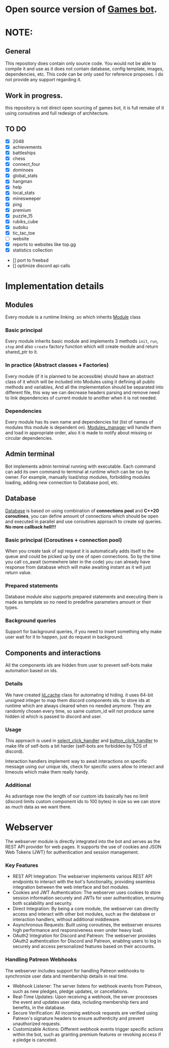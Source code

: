 # Open source version of [Games bot](https://gamesbot.lesikr.com/).


# NOTE:
## General
This repository does contain only source code. 
You would not be able to compile it and use as it does not contain database, config template, images, dependencies, etc. 
This code can be only used for reference proposes. 
I do not provide any support regarding it.

## Work in progress.
this repository is not direct open sourcing of games bot, it is full remake of it using coroutines
and full redesign of architecture.  

## TO DO
- [X] 2048
- [X] achievements
- [X] battleships
- [X] chess
- [X] connect_four
- [X] dominoes
- [X] global_stats
- [X] hangman
- [X] help
- [X] local_stats
- [X] minesweeper
- [X] ping
- [X] premium
- [X] puzzle_15
- [X] rubiks_cube
- [X] sudoku
- [X] tic_tac_toe
- [ ] website
- [X] reports to websites like top.gg
- [X] statistics collection
- [] port to freebsd
- [] optimize discord api calls


# Implementation details

## Modules
Every module is a runtime linking .so which inherits [Module](https://github.com/ruslan-ilesik/games_bot/blob/main/src/module/module.hpp) class

### Basic principal 
Every module inherits basic module and implements 3 methods `init`, `run`, `stop` and also `create` factory function which will create module
and return shared_ptr to it.

### In practice (Abstract classes + Factories)
Every module (if it is planned to be accessible) should have an abstract class of it which will be included into
Modules using it defining all public methods and variables, And all the implementation should be separated
into different file, this way we can decrease headers parsing and remove need to link dependencies of current
module to another when it is not needed.

### Dependencies
Every module has its own name and dependencies list (list of names of modules this module is dependent on).
[Modules_manager](https://github.com/ruslan-ilesik/games_bot/blob/main/src/module/modules_manager.hpp) will handle them and load in appropriate order,
also it is made to notify about missing or circular dependencies.

## Admin terminal
Bot implements admin terminal running with executable. Each command can add its own command to terminal at runtime which 
can be run by owner. For example, manually load/stop modules, forbidding modules loading, adding new connection
to Database pool, etc.

## Database
[Database](https://github.com/ruslan-ilesik/games_bot/blob/main/src/modules/database/) is based on using combination of **connections pool** and **C++20 coroutines**, you can define amount of
connections which should be open and executed in parallel and use coroutines approach to create sql queries. 
**No more callback hell!!!**

### Basic principal (Coroutines + connection pool)

When you create task of sql request it is automatically adds itself to the queue and could be 
picked up by one of open connections. So by the time you call co_await (somewhere later in the code) you can already 
have response from database which will make awaiting instant as it will just return value. 

### Prepared statements
Database module also supports prepared statements and executing them is made as template so no need to predefine parameters amount or their types.

### Background queries
Support for background queries, if you need to insert something why make user wait for it to happen, just do request in background.

## Components and interactions
All the components ids are hidden from user to prevent self-bots make automation based on ids.

### Details
We have created [Id_cache](https://github.com/ruslan-ilesik/games_bot/tree/main/src/modules/discord/discord_interactions_handler)
class for automating id hiding. it uses 64-bit unsigned integer to map them discord components ids.
to store ids at runtime which are always cleared when no needed anymore. They are randomly chosen every time, so 
same custom_id will not produce same hidden id which is passed to discord and user.

### Usage
This approach is used in [select_click_handler](https://github.com/ruslan-ilesik/games_bot/tree/main/src/modules/discord/discord_interactions_handler/discord_select_menu_handler)
and [button_click_handler](https://github.com/ruslan-ilesik/games_bot/tree/main/src/modules/discord/discord_interactions_handler/discord_button_click_handler) 
to make life of self-bots a bit harder (self-bots are forbidden by TOS of discord).

Interaction handlers implement way to await interactions on specific message using our unique ids, check for specific users allow to interact and timeouts which make them really handy.

### Additional
As advantage now the length of our custom ids basically has no limit (discord limits custom component ids to 100 bytes) in size so we can store as much data as we want there.

# Webserver
The webserver module is directly integrated into the bot and serves as the REST API provider for web pages. It supports the use of cookies and JSON Web Tokens (JWT) for authentication and session management.

### Key Features
- REST API Integration: The webserver implements various REST API endpoints to interact with the bot's functionality, providing seamless integration between the web interface and bot modules.
- Cookies and JWT Authentication: The webserver uses cookies to store session information securely and JWTs for user authentication, ensuring both scalability and security.
- Direct Integration: By being a core module, the webserver can directly access and interact with other bot modules, such as the database or interaction handlers, without additional middleware.
- Asynchronous Requests: Built using coroutines, the webserver ensures high performance and responsiveness even under heavy load.
- OAuth2 Integration for Discord and Patreon: The webserver provides OAuth2 authentication for Discord and Patreon, enabling users to log in securely and access personalized features based on their accounts.

### Handling Patreon Webhooks
The webserver includes support for handling Patreon webhooks to synchronize user data and membership details in real time.

- Webhook Listener: The server listens for webhook events from Patreon, such as new pledges, pledge updates, or cancellations.
- Real-Time Updates: Upon receiving a webhook, the server processes the event and updates user data, including membership tiers and benefits, in the database.
- Secure Verification: All incoming webhook requests are verified using Patreon's signature headers to ensure authenticity and prevent unauthorized requests.
- Customizable Actions: Different webhook events trigger specific actions within the bot, such as granting premium features or revoking access if a pledge is canceled.
